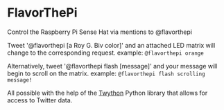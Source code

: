 # FlavorThePi
Control the Raspberry Pi Sense Hat via mentions to @flavorthepi

Tweet '@flavorthepi [a Roy G. Biv color]' and an attached LED matrix will change to the corresponding request.
  example: ```@flavorthepi orange```

Alternatively, tweet '@flavorthepi flash [message]' and your message will begin to scroll on the matrix.
  example: ```@flavorthepi flash scrolling message!```
  
All possible with the help of the [Twython](https://github.com/ryanmcgrath/twython) Python library that allows for access to Twitter data.
